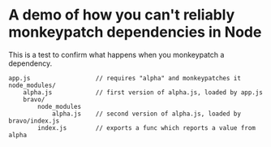 A demo of how you can't reliably monkeypatch dependencies in Node
=================================================================

This is a test to confirm what happens when you monkeypatch a dependency.

```
app.js                  // requires "alpha" and monkeypatches it
node_modules/
    alpha.js            // first version of alpha.js, loaded by app.js
    bravo/
        node_modules
            alpha.js    // second version of alpha.js, loaded by bravo/index.js
        index.js        // exports a func which reports a value from alpha
```

